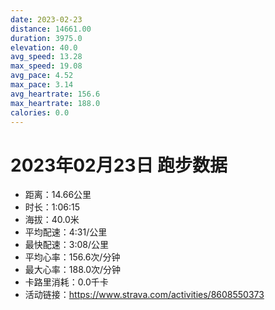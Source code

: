 ```yaml
---
date: 2023-02-23
distance: 14661.00
duration: 3975.0
elevation: 40.0
avg_speed: 13.28
max_speed: 19.08
avg_pace: 4.52
max_pace: 3.14
avg_heartrate: 156.6
max_heartrate: 188.0
calories: 0.0
---
```


# 2023年02月23日 跑步数据

- 距离：14.66公里
- 时长：1:06:15
- 海拔：40.0米
- 平均配速：4:31/公里
- 最快配速：3:08/公里
- 平均心率：156.6次/分钟
- 最大心率：188.0次/分钟
- 卡路里消耗：0.0千卡
- 活动链接：https://www.strava.com/activities/8608550373
